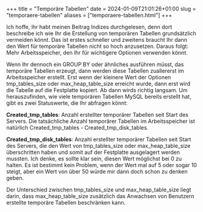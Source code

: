 +++
title = "Temporäre Tabellen"
date = 2024-01-09T21:01:26+01:00
slug = "temporaere-tabellen"
aliases = ["temporaere-tabellen.html"]
+++

Ich hoffe, ihr habt meinen Beitrag Indizes durchgelesen, denn dort beschreibe ich wie Ihr die Erstellung von temporären Tabellen grundsätzlich vermeiden könnt. Das ist erstes schneller und zweitens braucht Ihr dann den Wert für temporäre Tabellen nicht so hoch anzusetzen. Daraus folgt: Mehr Arbeitsspeicher, den Ihr für wichtigere Optionen verwenden könnt.

Wenn Ihr dennoch ein GROUP BY oder ähnliches ausführen müsst, das temporäre Tabellen erzeugt, dann werden diese Tabellen zuallererst im Arbeitsspeicher erstellt. Erst wenn der kleinere Wert der Optionen tmp_tables_size oder max_heap_table_size erreicht wurde, dann erst wird die Tabelle auf die Festplatte kopiert. Ab dann wirds richtig langsam. Um herauszufinden, wie viele temporären Tabellen MySQL bereits erstellt hat, gibt es zwei Statuswerte, die Ihr abfragen könnt:

**Created_tmp_tables**: Anzahl erstellter temporärer Tabellen seit Start des Servers. Die tatsächliche Anzahl temporärer Tabellen im Arbeitsspeicher ist natürlich Created_tmp_tables - Created_tmp_disk_tables.

**Created_tmp_disk_tables**: Anzahl erstellter temporärer Tabellen seit Start des Servers, die den Wert von tmp_tables_size oder max_heap_table_size überschritten haben und somit auf der Festplatte ausgelagert werden mussten. Ich denke, es sollte klar sein, diesen Wert möglichst bei 0 zu halten. Es ist bestimmt kein Problem, wenn der Wert mal auf 5 oder sogar 10 steigt, aber ein Wert von über 50 würde mir dann doch schon zu denken geben.

Der Unterschied zwischen tmp_tables_size und max_heap_table_size liegt darin, dass max_heap_table_size zusätzlich das Anwachsen von Benutzern erstellte temporäre Tabellen beschränken kann.
